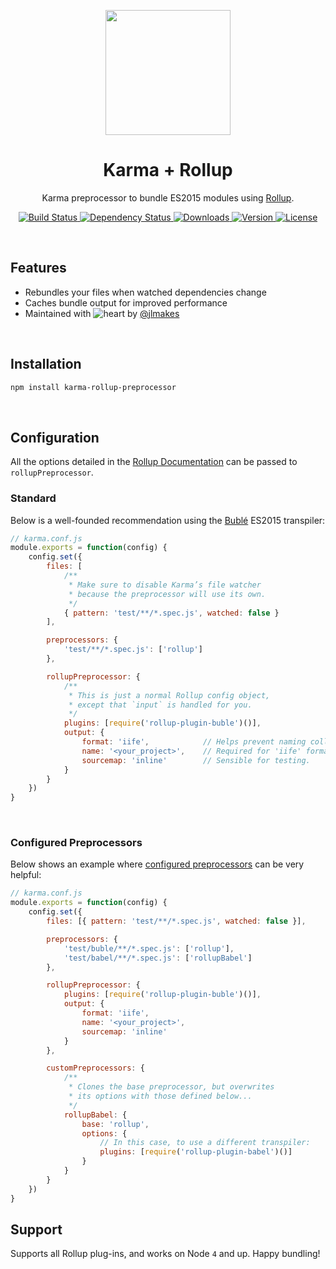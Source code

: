 <p align="center">
	<img src="https://jlmak.es/logos/png/karma-rollup-preprocessor.png?v=1" width="200px" >
</p>
<h1 align="center">Karma + Rollup</h1>
<p align="center">Karma preprocessor to bundle ES2015 modules using <a href="http://rollupjs.org/">Rollup</a>.</p>
<p align="center">
	<a href="https://travis-ci.org/jlmakes/karma-rollup-preprocessor">
		<img src="https://img.shields.io/travis/jlmakes/karma-rollup-preprocessor.svg" alt="Build Status">
	</a>
	<a href="https://david-dm.org/jlmakes/karma-rollup-preprocessor">
		<img src="https://img.shields.io/david/jlmakes/karma-rollup-preprocessor.svg" alt="Dependency Status">
	</a>
	<a href="https://www.npmjs.com/package/karma-rollup-preprocessor">
		<img src="https://img.shields.io/npm/dm/karma-rollup-preprocessor.svg" alt="Downloads">
	</a>
	<a href="https://www.npmjs.com/package/karma-rollup-preprocessor">
		<img src="https://img.shields.io/npm/v/karma-rollup-preprocessor.svg" alt="Version">
	</a>
	<a href="https://opensource.org/licenses/MIT">
		<img src="https://img.shields.io/npm/l/karma-rollup-preprocessor.svg" alt="License">
	</a>
</p>

<br>

## Features

* Rebundles your files when watched dependencies change
* Caches bundle output for improved performance
* Maintained with ![heart](http://i.imgur.com/oXJmdtz.gif) by [@jlmakes](https://twitter.com/jlmakes)

<br>

## Installation

```bash
npm install karma-rollup-preprocessor
```

<br>

## Configuration

All the options detailed in the [Rollup Documentation](https://github.com/rollup/rollup/wiki/JavaScript-API) can be passed to `rollupPreprocessor`.

### Standard

Below is a well-founded recommendation using the [Bublé](https://buble.surge.sh) ES2015 transpiler:

```js
// karma.conf.js
module.exports = function(config) {
	config.set({
		files: [
			/**
			 * Make sure to disable Karma’s file watcher
			 * because the preprocessor will use its own.
			 */
			{ pattern: 'test/**/*.spec.js', watched: false }
		],

		preprocessors: {
			'test/**/*.spec.js': ['rollup']
		},

		rollupPreprocessor: {
			/**
			 * This is just a normal Rollup config object,
			 * except that `input` is handled for you.
			 */
			plugins: [require('rollup-plugin-buble')()],
			output: {
				format: 'iife',            // Helps prevent naming collisions.
				name: '<your_project>',    // Required for 'iife' format.
				sourcemap: 'inline'        // Sensible for testing.
			}
		}
	})
}
```

<br>

### Configured Preprocessors

Below shows an example where [configured preprocessors](http://karma-runner.github.io/1.0/config/preprocessors.html) can be very helpful:

```js
// karma.conf.js
module.exports = function(config) {
	config.set({
		files: [{ pattern: 'test/**/*.spec.js', watched: false }],

		preprocessors: {
			'test/buble/**/*.spec.js': ['rollup'],
			'test/babel/**/*.spec.js': ['rollupBabel']
		},

		rollupPreprocessor: {
			plugins: [require('rollup-plugin-buble')()],
			output: {
				format: 'iife',
				name: '<your_project>',
				sourcemap: 'inline'
			}
		},

		customPreprocessors: {
			/**
			 * Clones the base preprocessor, but overwrites
			 * its options with those defined below...
			 */
			rollupBabel: {
				base: 'rollup',
				options: {
					// In this case, to use a different transpiler:
					plugins: [require('rollup-plugin-babel')()]
				}
			}
		}
	})
}
```

## Support

Supports all Rollup plug-ins, and works on Node `4` and up. Happy bundling!
